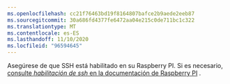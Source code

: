 ```yaml
---
ms.openlocfilehash: cc21f76463bd19f8164807bafce2b9aede2eeb87
ms.sourcegitcommit: 30a686fd4377fe6472aa04e215c0de711bc1c322
ms.translationtype: MT
ms.contentlocale: es-ES
ms.lasthandoff: 11/10/2020
ms.locfileid: "96594645"
---
```

Asegúrese de que SSH está habilitado en su Raspberry PI. Si es necesario, [consulte *habilitación de ssh* en la documentación de Raspberry PI](https://www.raspberrypi.org/documentation/remote-access/ssh/) <span class="docon docon-navigate-external x-hidden-focus"></span> .
